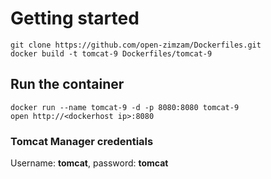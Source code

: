 # Getting started
    git clone https://github.com/open-zimzam/Dockerfiles.git
    docker build -t tomcat-9 Dockerfiles/tomcat-9

## Run the container
    docker run --name tomcat-9 -d -p 8080:8080 tomcat-9
    open http://<dockerhost ip>:8080

### Tomcat Manager credentials
Username: **tomcat**, password: **tomcat**